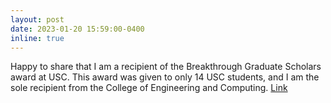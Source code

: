```yaml
---
layout: post
date: 2023-01-20 15:59:00-0400
inline: true
---
```


Happy to share that I am a recipient of the Breakthrough Graduate Scholars award at USC. This award was given to only 14 USC students, and I am the sole recipient from the College of Engineering and Computing. [Link](https://www.sc.edu/about/offices_and_divisions/research/news_and_pubs/news/2023/2023_Breakthrough_Awards_Announcement.php)
